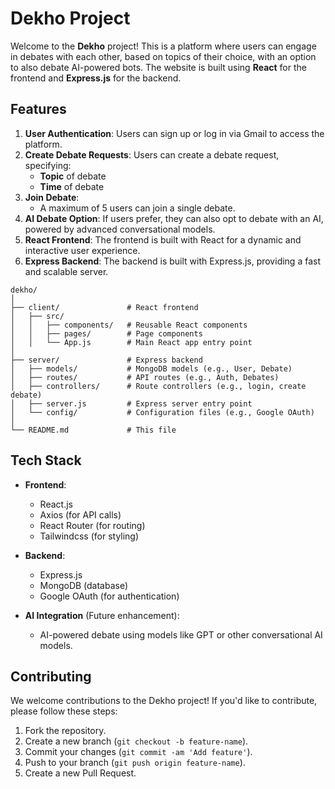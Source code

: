 # Dekho Project 

Welcome to the **Dekho** project! This is a platform where users can engage in debates with each other, based on topics of their choice, with an option to also debate AI-powered bots. The website is built using **React** for the frontend and **Express.js** for the backend.

## Features

1. **User Authentication**: Users can sign up or log in via Gmail to access the platform.
2. **Create Debate Requests**: Users can create a debate request, specifying:
    - **Topic** of debate
    - **Time** of debate
3. **Join Debate**:
    - A maximum of 5 users can join a single debate.
4. **AI Debate Option**: If users prefer, they can also opt to debate with an AI, powered by advanced conversational models.
5. **React Frontend**: The frontend is built with React for a dynamic and interactive user experience.
6. **Express Backend**: The backend is built with Express.js, providing a fast and scalable server.

```
dekho/
│
├── client/               # React frontend
│   ├── src/
│   │   ├── components/   # Reusable React components
│   │   ├── pages/        # Page components
│   │   └── App.js        # Main React app entry point
│
├── server/               # Express backend
│   ├── models/           # MongoDB models (e.g., User, Debate)
│   ├── routes/           # API routes (e.g., Auth, Debates)
│   ├── controllers/      # Route controllers (e.g., login, create debate)
│   ├── server.js         # Express server entry point
│   └── config/           # Configuration files (e.g., Google OAuth)
│
└── README.md             # This file
```

## Tech Stack

- **Frontend**:
    - React.js
    - Axios (for API calls)
    - React Router (for routing)
    - Tailwindcss (for styling)

- **Backend**:
    - Express.js
    - MongoDB (database)
    - Google OAuth (for authentication)

- **AI Integration** (Future enhancement):
    - AI-powered debate using models like GPT or other conversational AI models.

## Contributing

We welcome contributions to the Dekho project! If you'd like to contribute, please follow these steps:

1. Fork the repository.
2. Create a new branch (`git checkout -b feature-name`).
3. Commit your changes (`git commit -am 'Add feature'`).
4. Push to your branch (`git push origin feature-name`).
5. Create a new Pull Request.
